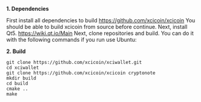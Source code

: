 **1. Dependencies**

First install all dependencies to build https://github.com/xcicoin/xcicoin
You should be able to build xcicoin from source before continue.
Next, install Qt5. https://wiki.qt.io/Main
Next, clone repositories and build.
You can do it with the following commands if you run use Ubuntu:


**2. Build**

```
git clone https://github.com/xcicoin/xciwallet.git
cd xciwallet
git clone https://github.com/xcicoin/xcicoin cryptonote
mkdir build
cd build
cmake ..
make

```
